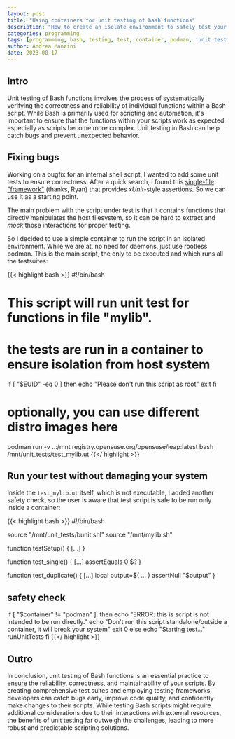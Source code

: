 ```yaml
---
layout: post
title: "Using containers for unit testing of bash functions"
description: "How to create an isolate environment to safely test your bash scripts"
categories: programming
tags: [programming, bash, testing, test, container, podman, 'unit testing']
author: Andrea Manzini
date: 2023-08-17
---
```


## Intro

Unit testing of Bash functions involves the process of systematically verifying the correctness and reliability of individual functions within a Bash script. While Bash is primarily used for scripting and automation, it's important to ensure that the functions within your scripts work as expected, especially as scripts become more complex. Unit testing in Bash can help catch bugs and prevent unexpected behavior.

## Fixing bugs

Working on a bugfix for an internal shell script, I wanted to add some unit tests to ensure correctness. After a quick search, I found this [single-file "framework"](https://github.com/rafritts/bunit) (thanks, Ryan) that provides *xUnit*-style assertions. So we can use it as a starting point.

The main problem with the script under test is that it contains functions that directly manipulates the host filesystem, so it can be hard to extract and *mock* those interactions for proper testing.

So I decided to use a simple container to run the script in an isolated environment. While we are at, no need for daemons, just use rootless podman. This is the main script, the only to be executed and which runs all the testsuites:

{{< highlight bash >}}
#!/bin/bash

# This script will run unit test for functions in file "mylib".
# the tests are run in a container to ensure isolation from host system

if [ "$EUID" -eq 0 ]
  then echo "Please don't run this script as root"
  exit
fi
# optionally, you can use different distro images here
podman run -v ..:/mnt registry.opensuse.org/opensuse/leap:latest bash /mnt/unit_tests/test_mylib.ut
{{</ highlight >}}

## Run your test without damaging your system

Inside the `test_mylib.ut` itself, which is not executable, I added another safety check, so the user is aware that test script is safe to be run only inside a container:

{{< highlight bash >}}
#!/bin/bash

source "/mnt/unit_tests/bunit.shl"
source "/mnt/mylib.sh"

function testSetup() {
  [...]
}

function test_single() {
    [...]
    assertEquals 0 $?
}

function test_duplicate() {
    [...]
    local output=$( ... )
    assertNull "$output"
}

## safety check
if [ "$container" != "podman" ]; then
  echo "ERROR: this is script is not intended to be run directly."
  echo "Don't run this script standalone/outside a container, it will break your system"
  exit 0
else
  echo "Starting test..."
  runUnitTests
fi
{{</ highlight >}}

## Outro

In conclusion, unit testing of Bash functions is an essential practice to ensure the reliability, correctness, and maintainability of your scripts. By creating comprehensive test suites and employing testing frameworks, developers can catch bugs early, improve code quality, and confidently make changes to their scripts. While testing Bash scripts might require additional considerations due to their interactions with external resources, the benefits of unit testing far outweigh the challenges, leading to more robust and predictable scripting solutions.